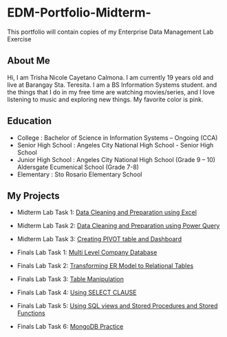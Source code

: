 # EDM-Portfolio-Midterm-
This portfolio will contain copies of my Enterprise Data Management Lab Exercise
## About Me
Hi, I am Trisha Nicole Cayetano Calmona. I am currently 19 years old and live at Barangay Sta. Teresita. I am a BS Information Systems student. and the things that I do in my free time are watching movies/series, and I love listening to music and exploring new things. My favorite color is pink.

## Education
- College : Bachelor of Science in Information Systems – Ongoing (CCA)
-	Senior High School : Angeles City National High School - Senior High School
- Junior High School : Angeles City National High School (Grade 9 – 10)
                         Aldersgate Ecumenical School (Grade 7-8)
- Elementary : Sto Rosario Elementary School
  
## My Projects 
- Midterm Lab Task 1: [Data Cleaning and Preparation using Excel](Midterm%20Lab%20Task%201)
- Midterm Lab Task 2: [Data Cleaning and Preparation using Power Query](Midterm%20Lab%20Task%202)
- Midterm Lab Task 3: [Creating PIVOT table and Dashboard](Midterm%20Lab%20Task%203)

- Finals Lab Task 1: [Multi Level Company Database](Finals%20Lab%20Task%201)
- Finals Lab Task 2: [Transforming ER Model to Relational Tables](Finals%20Lab%20Task%202)
- Finals Lab Task 3: [Table Manipulation](Finals%20Lab%20Task%203)
- Finals Lab Task 4: [Using SELECT CLAUSE](Finals%20Lab%20Task%203-1%20)
- Finals Lab Task 5: [Using SQL views and Stored Procedures and Stored Functions](Finals%20Lab%20Task%205)
- Finals Lab Task 6: [MongoDB Practice](Finals%20Lab%20Task%206)
